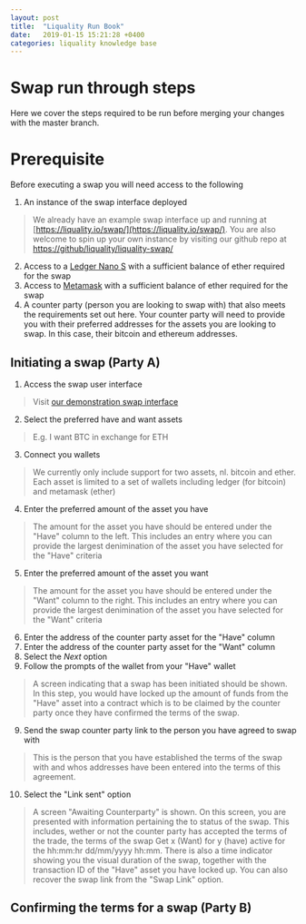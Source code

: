 ```yaml
---
layout: post
title:  "Liquality Run Book"
date:   2019-01-15 15:21:28 +0400
categories: liquality knowledge base
---
```


# Swap run through steps

Here we cover the steps required to be run before merging your changes with the master branch.

# Prerequisite

Before executing a swap you will need access to the following

1. An instance of the swap interface deployed
> We already have an example swap interface up and running at [https://liquality.io/swap/](https://liquality.io/swap/). You are also welcome to spin up your own instance by visiting our github repo at [https://github/liquality/liquality-swap/](https://github/liquality/liquality-swap/)
2. Access to a [Ledger Nano S](https://www.ledger.com/products/ledger-nano-s) with a sufficient balance of ether required for the swap
3. Access to [Metamask](https://metamask.io/) with a sufficient balance of ether required for the swap
4. A counter party (person you are looking to swap with) that also meets the requirements set out here. Your counter party will need to provide you with their preferred addresses for the assets you are looking to swap. In this case, their bitcoin and ethereum addresses.


## Initiating a swap (Party A)



1. Access the swap user interface
>   Visit [our demonstration swap interface](https://liquality.io)
2. Select the preferred have and want assets
> E.g. I want BTC in exchange for ETH
3. Connect you wallets
> We currently only include support for two assets, nl. bitcoin and ether. Each asset is limited to a set of wallets including ledger (for bitcoin) and metamask (ether)
4. Enter the preferred amount of the asset you have
> The amount for the asset you have should be entered under the "Have" column to the left. This includes an entry where you can provide the largest denimination of the asset you have selected for the "Have" criteria
5. Enter the preferred amount of the asset you want
> The amount for the asset you have should be entered under the "Want" column to the right. This includes an entry where you can provide the largest denimination of the asset you have selected for the "Want" criteria
6. Enter the address of the counter party asset for the "Have" column
7. Enter the address of the counter party asset for the "Want" column
8. Select the *Next* option
9. Follow the prompts of the wallet from your "Have" wallet
> A screen indicating that a swap has been initiated should be shown. In this step, you would have locked up the amount of funds from the "Have" asset into a contract which is to be claimed by the counter party once they have confirmed the terms of the swap.
9. Send the swap counter party link to the person you have agreed to swap with
> This is the person that you have established the terms of the swap with and whos addresses have been entered into the terms of this agreement.
10. Select the "Link sent" option
> A screen "Awaiting Counterparty" is shown. On this screen, you are presented with information pertaining the to status of the swap. This includes, wether or not the counter party has accepted the terms of the trade, the terms of the swap Get x (Want) for y (have) active for the hh:mm:hr dd/mm/yyyy hh:mm. There is also a time indicator showing you the visual duration of the swap, together with the transaction ID of the "Have" asset you have locked up. You can also recover the swap link from the "Swap Link" option.


## Confirming the terms for a swap (Party B)
